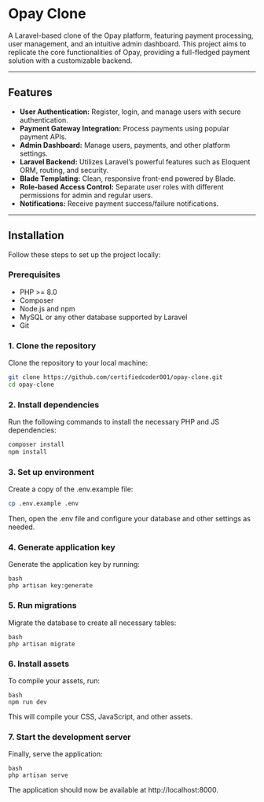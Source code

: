 # Opay Clone

A Laravel-based clone of the Opay platform, featuring payment processing, user management, and an intuitive admin dashboard. This project aims to replicate the core functionalities of Opay, providing a full-fledged payment solution with a customizable backend.

---

## Features

- **User Authentication:** Register, login, and manage users with secure authentication.
- **Payment Gateway Integration:** Process payments using popular payment APIs.
- **Admin Dashboard:** Manage users, payments, and other platform settings.
- **Laravel Backend:** Utilizes Laravel’s powerful features such as Eloquent ORM, routing, and security.
- **Blade Templating:** Clean, responsive front-end powered by Blade.
- **Role-based Access Control:** Separate user roles with different permissions for admin and regular users.
- **Notifications:** Receive payment success/failure notifications.

---

## Installation

Follow these steps to set up the project locally:

### Prerequisites

- PHP >= 8.0
- Composer
- Node.js and npm
- MySQL or any other database supported by Laravel
- Git

### 1. Clone the repository

Clone the repository to your local machine:

```bash
git clone https://github.com/certifiedcoder001/opay-clone.git
cd opay-clone
```
### 2. Install dependencies
Run the following commands to install the necessary PHP and JS dependencies:

```bash
composer install
npm install
```
### 3. Set up environment
Create a copy of the .env.example file:

```bash
cp .env.example .env
```
Then, open the .env file and configure your database and other settings as needed.

### 4. Generate application key
Generate the application key by running:
```
bash
php artisan key:generate
```
### 5. Run migrations
Migrate the database to create all necessary tables:

```
bash
php artisan migrate
```
### 6. Install assets
To compile your assets, run:

```
bash
npm run dev
```
This will compile your CSS, JavaScript, and other assets.

### 7. Start the development server
Finally, serve the application:

```
bash
php artisan serve
```
The application should now be available at http://localhost:8000.


